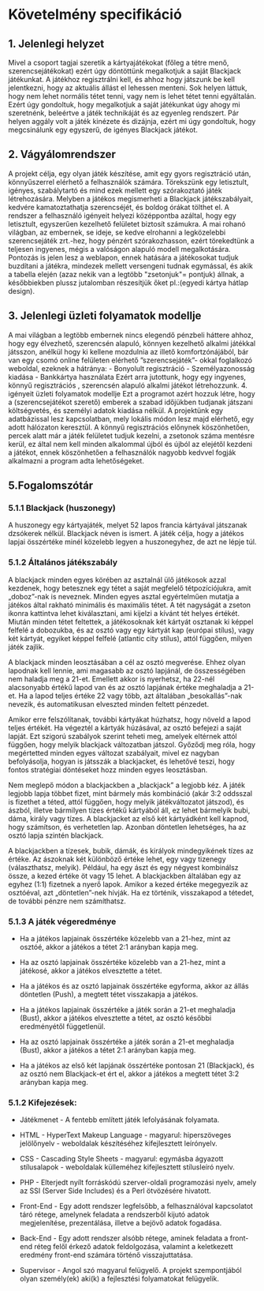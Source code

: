 ﻿# Követelmény specifikáció

## 1. Jelenlegi helyzet
Mivel a csoport tagjai szeretik a kártyajátékokat (főleg a tétre menő, szerencsejátékokat) ezért úgy döntöttünk megalkotjuk a saját Blackjack játékunkat.
A játékhoz regisztrálni kell, és ahhoz hogy játszunk be kell jelentkezni, hogy az aktuális állást el lehessen menteni.
Sok helyen láttuk, hogy nem lehet normális tétet tenni, vagy nem is lehet tétet tenni egyáltalán. Ezért úgy gondoltuk,
hogy megalkotjuk a saját játékunkat úgy ahogy mi szeretnénk, beleértve a játék technikáját és az egyenleg rendszert.
Pár helyen aggály volt a játék kinézete és dizájnja, ezért mi úgy gondoltuk, hogy megcsinálunk egy egyszerű, de igényes Blackjack játékot.

## 2. Vágyálomrendszer

A projekt célja, egy olyan játék készítése, amit egy gyors regisztráció
után, könnyűszerrel elérhető a felhasználók számára. Törekszünk egy
letisztult, igényes, szabálytartó és mind ezek mellett egy szórakoztató
játék létrehozására. Melyben a játékos megismerheti a Blackjack
játékszabályait, kedvére kamatoztathatja szerencséjét, és boldog órákat
tölthet el. A rendszer a felhasználó igényeit helyezi középpontba
azáltal, hogy egy letisztult, egyszerűen kezelhető felületet biztosít
számukra. A mai rohanó világban, az embernek, se ideje, se kedve elrohanni a legközelebbi szerencsejáték zrt.-hez,
hogy pénzért szórakozhasson, ezért törekedtünk a teljesen ingyenes, mégis a valóságon alapuló modell megalkotására.
Pontozás is jelen lesz a weblapon, ennek hatására a játékosokat tudjuk buzdítani a játékra, mindezek mellett versengeni tudnak egymással,
és akik a tabella elején (azaz nekik van a legtöbb "zsetonjuk"= pontjuk)
állnak, a későbbiekben plussz jutalomban részesítjük őket pl.:(egyedi kártya hátlap design).

## 3. Jelenlegi üzleti folyamatok modellje

A mai világban a legtöbb embernek nincs elegendő pénzbeli háttere ahhoz, hogy egy élvezhető, szerencsén alapuló, könnyen kezelhető alkalmi játékkal játsszon, anélkül hogy ki kellene mozdulnia az illető komfortzónájából, bár van egy csomó online felületen elérhető ”szerencsejáték”- okkal foglalkozó weboldal,
ezeknek a hátránya:
	- Bonyolult regisztráció
	- Személyazonosság kiadása
	- Bankkártya használata
Ezért arra jutottunk, hogy egy ingyenes, könnyű regisztrációs , szerencsén alapuló alkalmi játékot létrehozzunk.
4. igényeit üzleti folyamatok modellje
Ezt a programot azért hozzuk létre, hogy a (szerencsejátékot szerető) emberek a szabad időjükben tudjanak játszani költségvetés, és személyi adatok kiadása nélkül. A projektünk egy adatbázissal lesz kapcsolatban, mely lokális módon lesz majd elérhető, egy adott hálózaton keresztül.
A könnyű regisztrációs előnynek köszönhetően, percek alatt már a játék felületet tudjuk kezelni, a zsetonok száma mentésre kerül, ez által nem kell minden alkalommal újból és újból az elejétől kezdeni a játékot, ennek köszönhetően a felhasználók nagyobb kedvvel fogják alkalmazni a program adta lehetőségeket.

## 5.Fogalomszótár

### 5.1.1 Blackjack (huszonegy)

A huszonegy egy kártyajáték, melyet 52 lapos francia kártyával játszanak
dzsókerek nélkül. Blackjack néven is ismert. A játék célja, hogy a játékos
lapjai összértéke minél közelebb legyen a huszonegyhez, de azt ne lépje túl.

### 5.1.2 Általános játékszabály

A blackjack minden egyes körében az asztalnál ülő játékosok azzal kezdenek,
hogy betesznek egy tétet a saját megfelelő tétpozíciójukra, amit „doboz”-nak is
neveznek. Minden egyes asztal egyértelműen mutatja a játékos által rakható
minimális és maximális tétet. A tét nagyságát a zseton ikonra kattintva lehet
kiválasztani, ami kijelzi a kívánt tét helyes értékét. Miután minden tétet
feltettek, a játékosoknak két kártyát osztanak ki képpel felfelé a dobozukba,
és az osztó vagy egy kártyát kap (európai stílus), vagy két kártyát, egyiket képpel felfelé (atlantic city stílus), attól függően, milyen játék zajlik.

A blackjack minden leosztásában a cél az osztó megverése. Ehhez olyan lapodnak
kell lennie, ami magasabb az osztó lapjánál, de összességében nem haladja meg a 21-et. Emellett akkor is nyerhetsz, ha 22-nél alacsonyabb értékű lapod van és
az osztó lapjának értéke meghaladja a 21-et. Ha a lapod teljes értéke 22 vagy több, azt általában „besokallás”-nak nevezik, és automatikusan elveszted minden
feltett pénzedet.

Amikor erre felszólítanak, további kártyákat húzhatsz, hogy növeld a lapod teljes értékét. Ha végeztél a kártyák húzásával, az osztó befejezi a saját
lapját. Ezt szigorú szabályok szerint teheti meg, amelyek eltérnek attól függően, hogy melyik blackjack változatban játszol. Győződj meg róla, hogy
megértetted minden egyes változat szabályait, mivel ez nagyban befolyásolja, hogyan is játsszák a blackjacket, és lehetővé teszi, hogy fontos stratégiai
döntéseket hozz minden egyes leosztásban.

Nem meglepő módon a blackjackben a „blackjack” a legjobb kéz. A játék legjobb lapja többet fizet, mint bármely más kombináció (akár 3:2 oddsszal is fizethet
a téted, attól függően, hogy melyik játékváltozatot játszod), és ászból, illetve bármilyen tízes értékű kártyából áll, ez lehet bármelyik bubi, dáma,
király vagy tízes. A blackjacket az első két kártyádként kell kapnod, hogy számítson, és verhetetlen lap. Azonban döntetlen lehetséges, ha az osztó lapja
szintén blackjack.

A blackjackben a tízesek, bubik, dámák, és királyok mindegyikének tízes az értéke. Az ászoknak két különböző értéke lehet, egy vagy tizenegy
(választhatsz, melyik). Például, ha egy ászt és egy négyest kombinálsz össze, a
kezed értéke öt vagy 15 lehet.
A blackjackben általában egy az egyhez (1:1) fizetnek a nyerő lapok. Amikor a kezed értéke megegyezik az osztóéval, azt „döntetlen”-nek hívják. Ha ez
történik, visszakapod a tétedet, de további pénzre nem számíthatsz.

### 5.1.3 A játék végeredménye

- Ha a játékos lapjainak összértéke közelebb van a 21-hez, mint az osztóé,
akkor a játékos a tétet 2:1 arányban kapja meg.

- Ha az osztó lapjainak összértéke közelebb van a 21-hez, mint a játékosé,
akkor a játékos elvesztette a tétet.

- Ha a játékos és az osztó lapjainak összértéke egyforma, akkor az állás
döntetlen (Push), a megtett tétet visszakapja a játékos.

- Ha a játékos lapjainak összértéke a játék során a 21-et meghaladja (Bust),
akkor a játékos elvesztette a tétet, az osztó későbbi eredményétől függetlenül.

- Ha az osztó lapjainak összértéke a játék során a 21-et meghaladja (Bust),
akkor a játékos a tétet 2:1 arányban kapja meg.

- Ha a játékos az első két lapjának összértéke pontosan 21 (Blackjack), és az
osztó nem Blackjack-et ért el, akkor a játékos a megtett tétet 3:2 arányban kapja meg.

### 5.1.2 Kifejezések:

- Játékmenet - A fentebb említett játék lefolyásának folyamata.

- HTML - HyperText Makeup Language - magyarul: hiperszöveges jelölőnyelv - weboldalak készítéséhez kifejlesztett leírónyelv.

- CSS - Cascading Style Sheets - magyarul: egymásba ágyazott stílusalapok - weboldalak külleméhez kifejlesztett stílusleíró nyelv.

- PHP - Elterjedt nyílt forráskódú szerver-oldali programozási nyelv, amely az SSI (Server Side Includes) és a Perl ötvözésére hivatott.

- Front-End - Egy adott rendszer legfelsőbb, a felhasználóval kapcsolatot táró rétege, amelynek feladata a rendszerből kijutó adatok megjelenítése, prezentálása, illetve a bejövő adatok fogadása.

- Back-End - Egy adott rendszer alsóbb rétege, aminek feladata a front-end réteg felől érkező adatok feldolgozása, valamint a keletkezett eredmény front-end számára történő visszajuttatása.

- Supervisor - Angol szó magyarul felügyelő. A projekt szempontjából olyan személy(ek) aki(k) a fejlesztési folyamatokat felügyelik.
